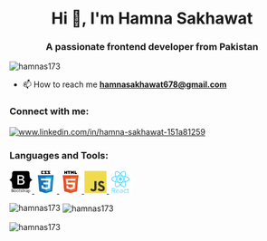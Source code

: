 <h1 align="center">Hi 👋, I'm Hamna Sakhawat</h1>
<h3 align="center">A passionate frontend developer from Pakistan</h3>

<p align="left"> <img src="https://komarev.com/ghpvc/?username=hamnas173&label=Profile%20views&color=0e75b6&style=flat" alt="hamnas173" /> </p>

- 📫 How to reach me **hamnasakhawat678@gmail.com**

<h3 align="left">Connect with me:</h3>
<p align="left">
<a href="https://linkedin.com/in/www.linkedin.com/in/hamna-sakhawat-151a81259" target="blank"><img align="center" src="https://raw.githubusercontent.com/rahuldkjain/github-profile-readme-generator/master/src/images/icons/Social/linked-in-alt.svg" alt="www.linkedin.com/in/hamna-sakhawat-151a81259" height="30" width="40" /></a>
</p>

<h3 align="left">Languages and Tools:</h3>
<p align="left"> <a href="https://getbootstrap.com" target="_blank" rel="noreferrer"> <img src="https://raw.githubusercontent.com/devicons/devicon/master/icons/bootstrap/bootstrap-plain-wordmark.svg" alt="bootstrap" width="40" height="40"/> </a> <a href="https://www.w3schools.com/cpp/" target="_blank" rel="noreferrer"> <img src="https://raw.githubusercontent.com/devicons/devicon/master/icons/css3/css3-original-wordmark.svg" alt="css3" width="40" height="40"/> </a> <a href="https://www.w3.org/html/" target="_blank" rel="noreferrer"> <img src="https://raw.githubusercontent.com/devicons/devicon/master/icons/html5/html5-original-wordmark.svg" alt="html5" width="40" height="40"/> </a> <a href="https://developer.mozilla.org/en-US/docs/Web/JavaScript" target="_blank" rel="noreferrer"> <img src="https://raw.githubusercontent.com/devicons/devicon/master/icons/javascript/javascript-original.svg" alt="javascript" width="40" height="40"/> </a> <a href="https://www.python.org" target="_blank" rel="noreferrer">  <img src="https://raw.githubusercontent.com/devicons/devicon/master/icons/react/react-original-wordmark.svg" alt="react" width="40" height="40"/> </a> </p>

<p><img align="left" src="https://github-readme-stats.vercel.app/api/top-langs?username=hamnas173&show_icons=true&locale=en&layout=compact" alt="hamnas173" /></p>

<p>&nbsp;<img align="center" src="https://github-readme-stats.vercel.app/api?username=hamnas173&show_icons=true&locale=en" alt="hamnas173" /></p>

<p><img align="center" src="https://github-readme-streak-stats.herokuapp.com/?user=hamnas173&" alt="hamnas173" /></p>
